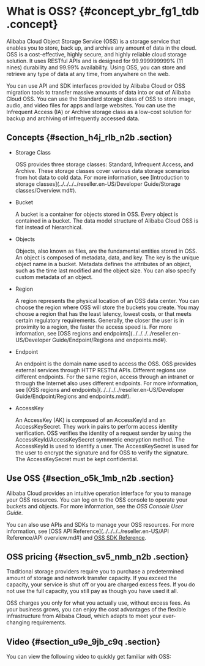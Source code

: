 # What is OSS? {#concept_ybr_fg1_tdb .concept}

Alibaba Cloud Object Storage Service \(OSS\) is a storage service that enables you to store, back up, and archive any amount of data in the cloud. OSS is a cost-effective, highly secure, and highly reliable cloud storage solution. It uses RESTful APIs and is designed for 99.999999999% \(11 nines\) durability and 99.99% availability. Using OSS, you can store and retrieve any type of data at any time, from anywhere on the web.

You can use API and SDK interfaces provided by Alibaba Cloud or OSS migration tools to transfer massive amounts of data into or out of Alibaba Cloud OSS. You can use the Standard storage class of OSS to store image, audio, and video files for apps and large websites. You can use the Infrequent Access \(IA\) or Archive storage class as a low-cost solution for backup and archiving of infrequently accessed data.

## Concepts {#section_h4j_rlb_n2b .section}

-   Storage Class

    OSS provides three storage classes: Standard, Infrequent Access, and Archive. These storage classes cover various data storage scenarios from hot data to cold data. For more information, see [Introduction to storage classes](../../../../reseller.en-US/Developer Guide/Storage classes/Overview.md#).

-   Bucket

    A bucket is a container for objects stored in OSS. Every object is contained in a bucket. The data model structure of Alibaba Cloud OSS is flat instead of hierarchical.

-   Objects

    Objects, also known as files, are the fundamental entities stored in OSS. An object is composed of metadata, data, and key. The key is the unique object name in a bucket. Metadata defines the attributes of an object, such as the time last modified and the object size. You can also specify custom metadata of an object.

-   Region

    A region represents the physical location of an OSS data center. You can choose the region where OSS will store the buckets you create. You may choose a region that has the least latency, lowest costs, or that meets certain regulatory requirements. Generally, the closer the user is in proximity to a region, the faster the access speed is. For more information, see [OSS regions and endpoints](../../../../reseller.en-US/Developer Guide/Endpoint/Regions and endpoints.md#).

-   Endpoint

    An endpoint is the domain name used to access the OSS. OSS provides external services through HTTP RESTful APIs. Different regions use different endpoints. For the same region, access through an intranet or through the Internet also uses different endpoints. For more information, see [OSS regions and endpoints](../../../../reseller.en-US/Developer Guide/Endpoint/Regions and endpoints.md#).

-   AccessKey

    An AccessKey \(AK\) is composed of an AccessKeyId and an AccessKeySecret. They work in pairs to perform access identity verification. OSS verifies the identity of a request sender by using the AccessKeyId/AccessKeySecret symmetric encryption method. The AccessKeyId is used to identify a user. The AccessKeySecret is used for the user to encrypt the signature and for OSS to verify the signature. The AccessKeySecret must be kept confidential.


## Use OSS {#section_o5k_1mb_n2b .section}

Alibaba Cloud provides an intuitive operation interface for you to manage your OSS resources. You can log on to the OSS console to operate your buckets and objects. For more information, see the *OSS Console User Guide*.

You can also use APIs and SDKs to manage your OSS resources. For more information, see [OSS API Reference](../../../../reseller.en-US/API Reference/API overview.md#) and [OSS SDK Reference](https://partners-intl.aliyun.com/help/doc-detail/52834.htm).

## OSS pricing {#section_sv5_nmb_n2b .section}

Traditional storage providers require you to purchase a predetermined amount of storage and network transfer capacity. If you exceed the capacity, your service is shut off or you are charged excess fees. If you do not use the full capacity, you still pay as though you have used it all.

OSS charges you only for what you actually use, without excess fees. As your business grows, you can enjoy the cost advantages of the flexible infrastructure from Alibaba Cloud, which adapts to meet your ever-changing requirements.

## Video {#section_u9e_9jb_c9q .section}

You can view the following video to quickly get familiar with OSS:  

